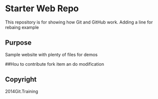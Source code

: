# Starter Web Repo

This repository is for showing how Git and GitHub work.
Adding a line for rebaing example

## Purpose

Sample website with plenty of files for demos


##Hou to contribute
fork item an do modification


## Copyright

2014Git.Training